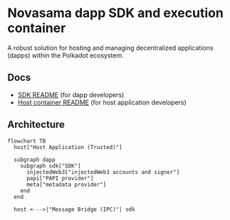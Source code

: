# Novasama dapp SDK and execution container

A robust solution for hosting and managing decentralized applications (dapps) within the Polkadot ecosystem.

## Docs

* [SDK README](./packages/sdk/README.md) (for dapp developers)
* [Host container README](./packages/host-container/README.md) (for host application developers)

## Architecture

```mermaid
flowchart TB
  host["Host Application (Trusted)"]

  subgraph dapp
    subgraph sdk["SDK"]
      injectedWeb3["injectedWeb3 accounts and signer"]
      papi["PAPI provider"]
      meta["metadata provider"]
    end
  end
  
  host <--->|"Message Bridge (IPC)"| sdk
  
```


